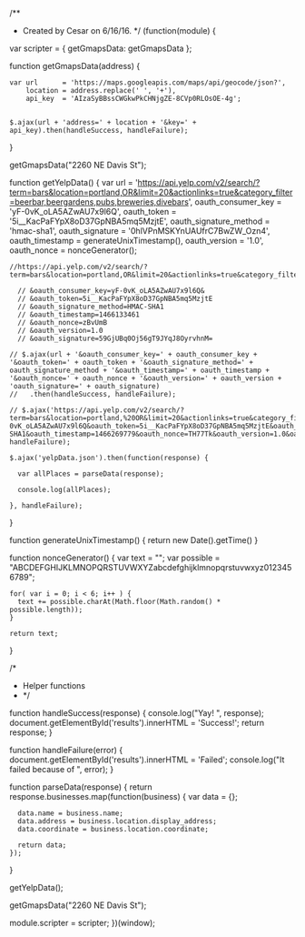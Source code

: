 /**
 * Created by Cesar on 6/16/16.
 */
(function(module) {


  var scripter = {
    getGmapsData: getGmapsData
  };


  function getGmapsData(address) {

    var url      = 'https://maps.googleapis.com/maps/api/geocode/json?',
        location = address.replace(' ', '+'),
        api_key  = 'AIzaSyBBssCWGkwPkCHNjgZE-8CVp0RLOsOE-4g';
    
    
    $.ajax(url + 'address=' + location + '&key=' + api_key).then(handleSuccess, handleFailure);

  }

  getGmapsData("2260 NE Davis St");

  function getYelpData() {
    var url                     = 'https://api.yelp.com/v2/search/?term=bars&location=portland,OR&limit=20&actionlinks=true&category_filter=beerbar,beergardens,pubs,breweries,divebars',
        oauth_consumer_key      = 'yF-0vK_oLA5AZwAU7x9l6Q',
        oauth_token             = '5i__KacPaFYpX8oD37GpNBA5mq5MzjtE',
        oauth_signature_method  = 'hmac-sha1',
        oauth_signature         = '0hlVPnMSKYnUAUfrC7BwZW_Ozn4',
        oauth_timestamp         =  generateUnixTimestamp(),
        oauth_version           =  '1.0',
        oauth_nonce             =  nonceGenerator();

    //https://api.yelp.com/v2/search/?term=bars&location=portland,OR&limit=20&actionlinks=true&category_filter=beerbar,beergardens,pubs,breweries,divebars

      // &oauth_consumer_key=yF-0vK_oLA5AZwAU7x9l6Q&
      // &oauth_token=5i__KacPaFYpX8oD37GpNBA5mq5MzjtE
      // &oauth_signature_method=HMAC-SHA1
      // &oauth_timestamp=1466133461
      // &oauth_nonce=zBvUmB
      // &oauth_version=1.0
      // &oauth_signature=59GjUBq0Oj56gT9JYqJ8OyrvhnM=

    // $.ajax(url + '&oauth_consumer_key=' + oauth_consumer_key + '&oauth_token=' + oauth_token + '&oauth_signature_method=' + oauth_signature_method + '&oauth_timestamp=' + oauth_timestamp + '&oauth_nonce=' + oauth_nonce + '&oauth_version=' + oauth_version + 'oauth_signature=' + oauth_signature)
    //   .then(handleSuccess, handleFailure);

    // $.ajax('https://api.yelp.com/v2/search/?term=bars&location=portland,%20OR&limit=20&actionlinks=true&category_filter=beerbar,beergardens,pubs,breweries,divebars&oauth_consumer_key=yF-0vK_oLA5AZwAU7x9l6Q&oauth_token=5i__KacPaFYpX8oD37GpNBA5mq5MzjtE&oauth_signature_method=HMAC-SHA1&oauth_timestamp=1466269779&oauth_nonce=TH77Tk&oauth_version=1.0&oauth_signature=1oanzuL2W6ppbRNIl5TufG8Xiv8=').then(handleSuccess, handleFailure);

    $.ajax('yelpData.json').then(function(response) {

      var allPlaces = parseData(response);

      console.log(allPlaces);

    }, handleFailure);

  }

  function generateUnixTimestamp() {
    return new Date().getTime()
  }


  function nonceGenerator() {
    var text     = "";
    var possible = "ABCDEFGHIJKLMNOPQRSTUVWXYZabcdefghijklmnopqrstuvwxyz0123456789";

    for( var i = 0; i < 6; i++ ) {
      text += possible.charAt(Math.floor(Math.random() * possible.length));
    }

    return text;
  }


  /*
  * Helper functions
  * */

  function handleSuccess(response) {
    console.log("Yay! ", response);
    document.getElementById('results').innerHTML = 'Success!';
    return response;
  }


  function handleFailure(error) {
    document.getElementById('results').innerHTML = 'Failed';
    console.log("It failed because of ", error);
  }


  function parseData(response) {
    return response.businesses.map(function(business) {
       var data = {};

      data.name = business.name;
      data.address = business.location.display_address;
      data.coordinate = business.location.coordinate;

      return data;
    });
  }

  getYelpData();

  getGmapsData("2260 NE Davis St");

  module.scripter = scripter;
})(window);

